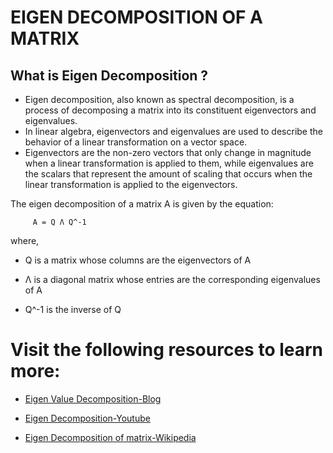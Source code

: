 # **EIGEN DECOMPOSITION OF A MATRIX**

## **What is Eigen Decomposition ?**
- Eigen decomposition, also known as spectral decomposition, is a process of decomposing a matrix into its constituent eigenvectors and eigenvalues.
- In linear algebra, eigenvectors and eigenvalues are used to describe the behavior of a linear transformation on a vector space. 
- Eigenvectors are the non-zero vectors that only change in magnitude when a linear transformation is applied to them, while eigenvalues are the scalars that represent the amount of scaling that occurs when the linear transformation is applied to the eigenvectors.

The eigen decomposition of a matrix A is given by the equation:

         A = Q Λ Q^-1

where,
  
 - Q is a matrix whose columns are the eigenvectors of A
  
 - Λ is a diagonal matrix whose entries are the corresponding eigenvalues of A
  
 - Q^-1 is the inverse of Q

# **Visit the following resources to learn more:**

- [Eigen Value Decomposition-Blog](https://sakshihmss.medium.com/eigen-value-decomposition-9d31f17a70fc)

- [Eigen Decomposition-Youtube](https://www.youtube.com/watch?v=KTKAp9Q3yWg)

- [Eigen Decomposition of matrix-Wikipedia](https://en.wikipedia.org/wiki/Eigendecomposition_of_a_matrix#:~:text=In%20linear%20algebra%2C%20eigendecomposition%20is,be%20factorized%20in%20this%20way.)




